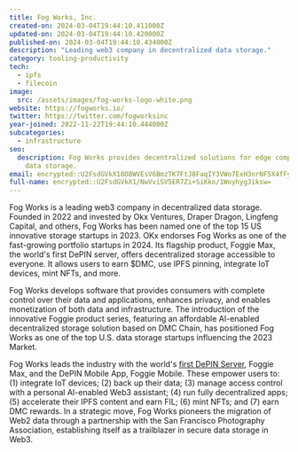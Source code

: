 ```yaml
---
title: Fog Works, Inc.
created-on: 2024-03-04T19:44:10.411000Z
updated-on: 2024-03-04T19:44:10.420000Z
published-on: 2024-03-04T19:44:10.434000Z
description: "Leading web3 company in decentralized data storage."
category: tooling-productivity
tech:
  - ipfs
  - filecoin
image:
  src: /assets/images/fog-works-logo-white.png
website: https://fogworks.io/
twitter: https://twitter.com/fogworksinc
year-joined: 2022-11-22T19:44:10.444000Z
subcategories:
  - infrastructure
seo:
  description: Fog Works provides decentralized solutions for edge computing and
    data storage.
email: encrypted::U2FsdGVkX18O8WVEsV6BmzTK7FtJ8FaqIY3VWo7ExH3nrNF5X4fFyCIRZpSkimj0
full-name: encrypted::U2FsdGVkX1/NwVviSV5ER7Zi+SiKko/1WoyhygJiksw=
---
```


Fog Works is a leading web3 company in decentralized data storage. Founded in 2022 and invested by Okx Ventures, Draper Dragon, Lingfeng Capital, and others, Fog Works has been named one of the top 15 US innovative storage startups in 2023. OKx endorses Fog Works as one of the fast-growing portfolio startups in 2024. Its flagship product, Foggie Max, the world's first DePIN server, offers decentralized storage accessible to everyone. It allows users to earn $DMC, use IPFS pinning, integrate IoT devices, mint NFTs, and more.

Fog Works develops software that provides consumers with complete control over their data and applications, enhances privacy, and enables monetization of both data and infrastructure. The introduction of the innovative Foggie product series, featuring an affordable AI-enabled decentralized storage solution based on DMC Chain, has positioned Fog Works as one of the top U.S. data storage startups influencing the 2023 Market.

Fog Works leads the industry with the world's [first DePIN Server](https://fogworks.io/our-products/foggie-max/), Foggie Max, and the DePIN Mobile App, Foggie Mobile. These empower users to: (1) integrate IoT devices; (2) back up their data; (3) manage access control with a personal AI-enabled Web3 assistant; (4) run fully decentralized apps; (5) accelerate their IPFS content and earn FIL; (6) mint NFTs; and (7) earn DMC rewards. In a strategic move, Fog Works pioneers the migration of Web2 data through a partnership with the San Francisco Photography Association, establishing itself as a trailblazer in secure data storage in Web3.
